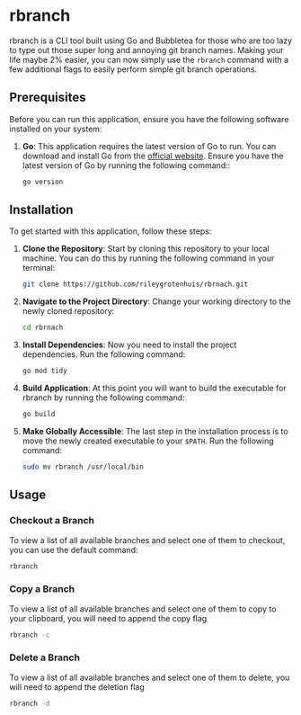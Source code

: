 # rbranch

rbranch is a CLI tool built using Go and Bubbletea for those who are too lazy to type out those super long and annoying git branch names. Making your life maybe 2% easier, you can now simply use the `rbranch` command with a few additional flags to easily perform simple git branch operations.

## Prerequisites

Before you can run this application, ensure you have the following software installed on your system:

1. **Go**: This application requires the latest version of Go to run. You can download and install Go from the [official website](https://go.dev/dl/). Ensure you have the latest version of Go by running the following command::

    ```bash
    go version
    ```

## Installation

To get started with this application, follow these steps:

1. **Clone the Repository**: Start by cloning this repository to your local machine. You can do this by running the following command in your terminal:

    ```bash
    git clone https://github.com/rileygrotenhuis/rbrnach.git
    ```

2. **Navigate to the Project Directory**: Change your working directory to the newly cloned repository:

    ```bash
    cd rbrnach
    ```

3. **Install Dependencies**: Now you need to install the project dependencies. Run the following command:

   ```bash
   go mod tidy
   ```

4. **Build Application**: At this point you will want to build the executable for rbranch by running the following command:

    ```bash
    go build
    ```

5. **Make Globally Accessible**: The last step in the installation process is to move the newly created executable to your `$PATH`. Run the following command:

    ```bash
    sudo mv rbranch /usr/local/bin
    ```

## Usage

### Checkout a Branch

To view a list of all available branches and select one of them to checkout, you can use the default command:

```bash
rbranch
```

### Copy a Branch

To view a list of all available branches and select one of them to copy to your clipboard, you will need to append the copy flag

```bash
rbranch -c
```

### Delete a Branch

To view a list of all available branches and select one of them to delete, you will need to append the deletion flag

```bash
rbranch -d
```